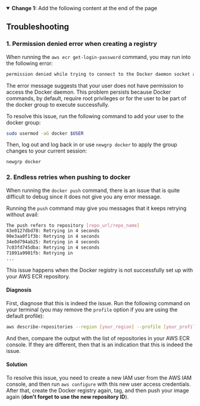 <details open>
<summary><b>Change 1:</b> Add the following content at the end of the page</summary>

## Troubleshooting

### 1. Permission denied error when creating a registry

When running the `aws ecr get-login-password` command, you may run into the following error:

```bash
permission denied while trying to connect to the Docker daemon socket at unix:///var/run/docker.sock: Post "http://%2Fvar%2Frun%2Fdocker.sock/v1.24/auth": dial unix /var/run/docker.sock: connect: permission denied
```

The error message suggests that your user does not have permission to access the Docker daemon. This problem persists because Docker commands, by default, require root privileges or for the user to be part of the docker group to execute successfully.

To resolve this issue, run the following command to add your user to the docker group:

```bash
sudo usermod -aG docker $USER
```

Then, log out and log back in or use `newgrp docker` to apply the group changes to your current session:

```bash
newgrp docker
```

### 2. Endless retries when pushing to docker

When running the `docker push` command, there is an issue that is quite difficult to debug since it does not give you any error message.

Running the `push` command may give you messages that it keeps retrying without avail:

```bash
The push refers to repository [repo_url/repo_name]
43e0127dbd78: Retrying in 4 seconds
90e3aa0f1f3b: Retrying in 4 seconds
34e0d794ab25: Retrying in 4 seconds
7c03fd745dba: Retrying in 4 seconds
71091a9901fb: Retrying in
...
```

This issue happens when the Docker registry is not successfully set up with your AWS ECR repository.

#### Diagnosis

First, diagnose that this is indeed the issue. Run the following command on your terminal (you may remove the `profile` option if you are using the default profile):

```bash
aws describe-repositories --region [your_region] --profile [your_profile]
```

And then, compare the output with the list of repositories in your AWS ECR console. If they are different, then that is an indication that this is indeed the issue.

#### Solution

To resolve this issue, you need to create a new IAM user from the AWS IAM console, and then run `aws configure` with this new user access credentials. After that, create the Docker registry again, tag, and then push your image again (**don't forget to use the new repository ID**).
</details>
